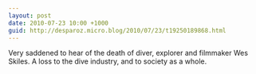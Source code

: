 ```yaml
---
layout: post
date: 2010-07-23 10:00 +1000
guid: http://desparoz.micro.blog/2010/07/23/t19250189868.html
---
```

Very saddened to hear of the death of diver, explorer and filmmaker Wes Skiles. A loss to the dive industry, and to society as a whole.
